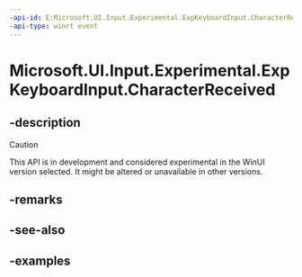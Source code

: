 ```yaml
---
-api-id: E:Microsoft.UI.Input.Experimental.ExpKeyboardInput.CharacterReceived
-api-type: winrt event
---
```


# Microsoft.UI.Input.Experimental.ExpKeyboardInput.CharacterReceived

<!--
public event Windows.Foundation.TypedEventHandler<Microsoft.UI.Input.Experimental.ExpKeyboardInput,Windows.UI.Core.CharacterReceivedEventArgs> CharacterReceived;
-->

## -description

> [!CAUTION]
> This API is in development and considered experimental in the WinUI version selected. It might be altered or unavailable in other versions.

## -remarks

## -see-also

## -examples
